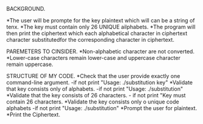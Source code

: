 
BACKGROUND.

*The user will be prompte for the key plaintext which will can be a string of tenx.
*The key must contain only 26 UNIQUE ailphabets.
*The program will then print the ciphertext which each alphabetical character  in ciphertext character substitutedfor the corresponding character in ciphertext.


PAREMETERS TO CINSIDER.
*Non-alphabetic character are not converted.
*Lower-case characters remain lower-case and uppercase character remain uppercase.

STRUCTURE OF MY CODE.
*Check that the user provide exactly one command-line argument.
    -if not print "Usage: ./substitution key"
*Validate that key consists only of alphabets.
    -if not print "Usage: ./substitution"
*Validate that the key consists of 26  characters.
    -  if not print "Key must contain 26 characters.
*Validate the key consists only o unique code alphabets
    -if not print "Usage: ./substitution"
*Prompt the user for plaintext.
*Print the Ciphertext.
